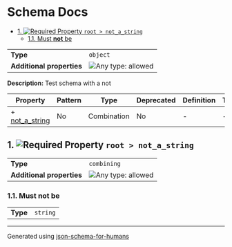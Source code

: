 # Schema Docs

- [1. ![Required](https://img.shields.io/badge/Required-blue) Property `root > not_a_string`](#not_a_string)
  - [1.1. Must **not** be](#autogenerated_heading_2)

|                           |                                                                             |
| ------------------------- | --------------------------------------------------------------------------- |
| **Type**                  | `object`                                                                    |
| **Additional properties** | ![Any type: allowed](https://img.shields.io/badge/Any%20type-allowed-green) |

**Description:** Test schema with a not

| Property                         | Pattern | Type        | Deprecated | Definition | Title/Description |
| -------------------------------- | ------- | ----------- | ---------- | ---------- | ----------------- |
| + [not_a_string](#not_a_string ) | No      | Combination | No         | -          | -                 |

## <a name="not_a_string"></a>1. ![Required](https://img.shields.io/badge/Required-blue) Property `root > not_a_string`

|                           |                                                                             |
| ------------------------- | --------------------------------------------------------------------------- |
| **Type**                  | `combining`                                                                 |
| **Additional properties** | ![Any type: allowed](https://img.shields.io/badge/Any%20type-allowed-green) |

### <a name="autogenerated_heading_2"></a>1.1. Must **not** be

|          |          |
| -------- | -------- |
| **Type** | `string` |

----------------------------------------------------------------------------------------------------------------------------
Generated using [json-schema-for-humans](https://github.com/coveooss/json-schema-for-humans)
